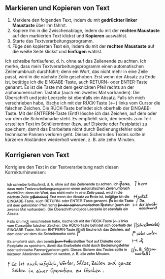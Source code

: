 <link rel="stylesheet" href="https://hi2272.github.io/StyleMD.css">

## Markieren und Kopieren von Text

1. Markiere den folgenden Text, indem du mit **gedrückter linker Maustaste** über ihn fährst.
2. Kopiere ihn in die Zwischenablage, indem du mit der **rechten Maustaste** auf den markierten Text klickst und **Kopieren** auswählst.
3. Starte das Textverarbeitungsprogramm.
4. Füge den kopierten Text ein, indem du mit der **rechten Maustaste** auf die weiße Seite klickst und **Einfügen** wählst.  


Ich schreibe fortlaufend, d. h. ohne auf das Zeilenende zu achten. Ich merke, dass mein Textverarbeitungsprogramm einen automatischen Zeilenumbruch durchführt; denn ein Wort, das nicht mehr in eine Zeile passt, wird in die nächste Zeile geschoben. Erst wenn der Absatz zu Ende ist, betätige ich die EINGABE-Taste, auch RETURN- oder ENTER-Taste genannt. Es ist die Taste mit dem geknickten Pfeil rechts an der alphanumerischen Tastatur (auch ein zweites Mal vorhanden). Die Überschrift und jede Leerzeile ist ebenfalls ein Absatz.
Falls ich mich verschrieben habe, lösche ich mit der RÜCK-Taste  (<--) links vom Cursor die falschen Zeichen. Die RÜCK-Taste befindet sich oberhalb der EINGABE-Taste. Mit der ENTFERN-Taste (Entf) lösche ich das Zeichen, auf dem oder vor dem die Schreibmarke steht.
Es empfiehlt sich, den bereits zum Teil erstellten Text im Schülerordner (bzw. auf Diskette oder Festplatte) zu speichern, damit das Erarbeitete nicht durch Bedienungsfehler oder technische Pannen verloren geht. Dieses Sichern des Textes sollte in kürzeren Abständen wiederholt werden, z. B. alle zehn Minuten.

## Korrigieren von Text

Korrigiere den Text in der Textverarbeitung nach diesen Korrekturhinweisen:  

![alt text](2025-02-09_20-45.png)  

